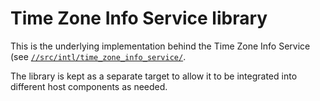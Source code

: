 # Time Zone Info Service library

This is the underlying implementation behind the Time Zone Info Service (see
[`//src/intl/time_zone_info_service/`](../../../intl/time_zone_info_service/).

The library is kept as a separate target to allow it to be integrated into
different host components as needed.
